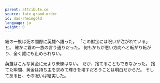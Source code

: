```yaml
---
parent: attribute.ce
source: fate-grand-order
id: das-rheingold
language: ja
weight: 0
---
```


霧の一族は死の間際に英雄へ語った。
「この財宝には呪いが注がれている」と。
確かに霧の一族の言う通りだった。
何もかもが悪い方向へと転がり転がり、全く誰にも止められない。

英雄はこんな黄金に元より未練はない。
だが、捨てることもできなかった。
捨てた瞬間、黄金は持ち主を求めて輝きを増すだろうことは明白だからだ。
そしてある日、その呪いは結実した。
